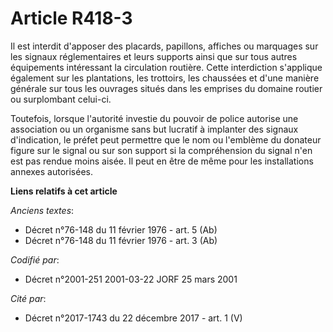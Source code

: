 # Article R418-3

Il est interdit d'apposer des placards, papillons, affiches ou marquages sur les signaux réglementaires et leurs supports
ainsi que sur tous autres équipements intéressant la circulation routière. Cette interdiction s'applique également sur les
plantations, les trottoirs, les chaussées et d'une manière générale sur tous les ouvrages situés dans les emprises du domaine
routier ou surplombant celui-ci.

Toutefois, lorsque l'autorité investie du pouvoir de police autorise une association ou un organisme sans but lucratif à
implanter des signaux d'indication, le préfet peut permettre que le nom ou l'emblème du donateur figure sur le signal ou sur
son support si la compréhension du signal n'en est pas rendue moins aisée. Il peut en être de même pour les installations
annexes autorisées.

**Liens relatifs à cet article**

_Anciens textes_:

  - Décret n°76-148 du 11 février 1976 - art. 5 (Ab)
  - Décret n°76-148 du 11 février 1976 - art. 3 (Ab)

_Codifié par_:

  - Décret n°2001-251 2001-03-22 JORF 25 mars 2001

_Cité par_:

  - Décret n°2017-1743 du 22 décembre 2017 - art. 1 (V)
